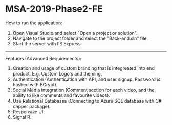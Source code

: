 # MSA-2019-Phase2-FE

How to run the application:

1. Open Visual Studio and select "Open a project or solution".
2. Navigate to the project folder and select the "Back-end.sln" file.
3. Start the server with IIS Express.

---
Features (Advanced Requirements):

1. Creation and usage of custom branding that is integreated into end product. E.g. Custom Logo's and theming.
2. Authentication (Authentication with API, and user signup. Password is hashed with BCrypt).
3. Social Media Integration (Comment section for each video, and the ability to like comments and favourite videos).
4. Use Relational Databases (Connecting to Azure SQL database with C# dapper package).
5. Responsive UI.
6. Signal R.
